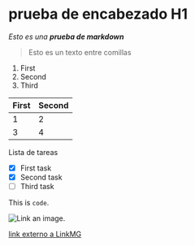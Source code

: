 # prueba de encabezado H1
*Esto es una __prueba de markdown__*

> Esto es un texto entre comillas

1. First
1. Second
1. Third

First|Second
-|-
1|2
3|4

Lista de tareas
- [x] First task
- [x] Second task
- [ ] Third task

This is `code`.

![Link an image.](https://mifoto.cl/wp-content/uploads/2023/12/Fotografias.png)

[link externo a LinkMG](https://www.linkmg.cl)
